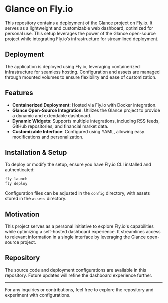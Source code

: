 # Glance on Fly.io

This repository contains a deployment of the [Glance](https://github.com/glanceapp/glance) project on [Fly.io](https://fly.io/). It serves as a lightweight and customizable web dashboard, optimized for personal use. This setup leverages the power of the Glance open-source project while integrating Fly.io’s infrastructure for streamlined deployment.

## Deployment
The application is deployed using Fly.io, leveraging containerized infrastructure for seamless hosting. Configuration and assets are managed through mounted volumes to ensure flexibility and ease of customization.

## Features
- **Containerized Deployment**: Hosted via Fly.io with Docker integration.
- **Glance Open-Source Integration**: Utilizes the Glance project to provide a dynamic and extendable dashboard.
- **Dynamic Widgets**: Supports multiple integrations, including RSS feeds, GitHub repositories, and financial market data.
- **Customizable Interface**: Configured using YAML, allowing easy modifications and personalization.

## Installation & Setup
To deploy or modify the setup, ensure you have Fly.io CLI installed and authenticated:

```sh
fly launch
fly deploy
```

Configuration files can be adjusted in the `config` directory, with assets stored in the `assets` directory.

## Motivation
This project serves as a personal initiative to explore Fly.io's capabilities while optimizing a self-hosted dashboard experience. It streamlines access to relevant information in a single interface by leveraging the Glance open-source project.

## Repository
The source code and deployment configurations are available in this repository. Future updates will refine the dashboard experience further.

---

For any inquiries or contributions, feel free to explore the repository and experiment with configurations.


